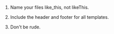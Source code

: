 1. Name your files like_this, not likeThis.

2. Include the header and footer for all templates.

3. Don't be rude.
